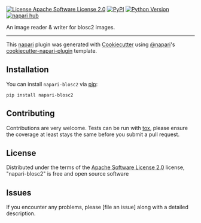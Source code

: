 
[![License Apache Software License 2.0](https://img.shields.io/pypi/l/napari-blosc2.svg?color=green)](https://github.com/Karol-G/napari-blosc2/raw/main/LICENSE)
[![PyPI](https://img.shields.io/pypi/v/napari-blosc2.svg?color=green)](https://pypi.org/project/napari-blosc2)
[![Python Version](https://img.shields.io/pypi/pyversions/napari-blosc2.svg?color=green)](https://python.org)
[![napari hub](https://img.shields.io/endpoint?url=https://api.napari-hub.org/shields/napari-blosc2)](https://napari-hub.org/plugins/napari-blosc2)

An image reader & writer for blosc2 images.

----------------------------------

This [napari] plugin was generated with [Cookiecutter] using [@napari]'s [cookiecutter-napari-plugin] template.

<!--
Don't miss the full getting started guide to set up your new package:
https://github.com/napari/cookiecutter-napari-plugin#getting-started

and review the napari docs for plugin developers:
https://napari.org/stable/plugins/index.html
-->

## Installation

You can install `napari-blosc2` via [pip]:

    pip install napari-blosc2




## Contributing

Contributions are very welcome. Tests can be run with [tox], please ensure
the coverage at least stays the same before you submit a pull request.

## License

Distributed under the terms of the [Apache Software License 2.0] license,
"napari-blosc2" is free and open source software

## Issues

If you encounter any problems, please [file an issue] along with a detailed description.

[napari]: https://github.com/napari/napari
[Cookiecutter]: https://github.com/audreyr/cookiecutter
[@napari]: https://github.com/napari
[MIT]: http://opensource.org/licenses/MIT
[BSD-3]: http://opensource.org/licenses/BSD-3-Clause
[GNU GPL v3.0]: http://www.gnu.org/licenses/gpl-3.0.txt
[GNU LGPL v3.0]: http://www.gnu.org/licenses/lgpl-3.0.txt
[Apache Software License 2.0]: http://www.apache.org/licenses/LICENSE-2.0
[Mozilla Public License 2.0]: https://www.mozilla.org/media/MPL/2.0/index.txt
[cookiecutter-napari-plugin]: https://github.com/napari/cookiecutter-napari-plugin

[napari]: https://github.com/napari/napari
[tox]: https://tox.readthedocs.io/en/latest/
[pip]: https://pypi.org/project/pip/
[PyPI]: https://pypi.org/
